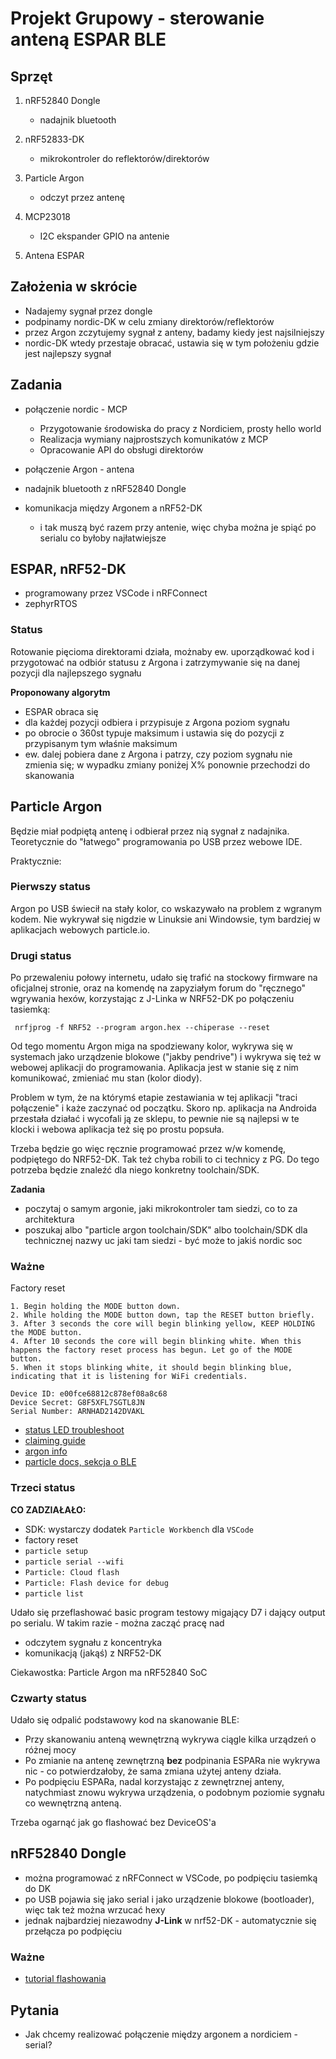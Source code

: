 # Projekt Grupowy - sterowanie anteną ESPAR BLE

## Sprzęt

1. nRF52840 Dongle 
    - nadajnik bluetooth

1. nRF52833-DK
    - mikrokontroler do reflektorów/direktorów
 
1. Particle Argon 
    - odczyt przez antenę

1. MCP23018 
    - I2C ekspander GPIO na antenie

1. Antena ESPAR


## Założenia w skrócie

* Nadajemy sygnał przez dongle
* podpinamy nordic-DK w celu zmiany direktorów/reflektorów
* przez Argon zczytujemy sygnał z anteny, badamy kiedy jest najsilniejszy 
* nordic-DK wtedy przestaje obracać, ustawia się w tym położeniu gdzie jest
    najlepszy sygnał 


## Zadania

- połączenie nordic - MCP
    * Przygotowanie środowiska do pracy z Nordiciem, prosty hello world
    * Realizacja wymiany najprostszych komunikatów z MCP
    * Opracowanie API do obsługi direktorów 

- połączenie Argon - antena

- nadajnik bluetooth z nRF52840 Dongle

- komunikacja między Argonem a nRF52-DK
    - i tak muszą być razem przy antenie, więc chyba można je spiąć po serialu
      co byłoby najłatwiejsze 
 

## ESPAR, nRF52-DK

* programowany przez VSCode i nRFConnect
* zephyrRTOS

### Status

Rotowanie pięcioma direktorami działa, możnaby ew. uporządkować kod i 
przygotować na odbiór statusu z Argona i zatrzymywanie się na danej pozycji
dla najlepszego sygnału

**Proponowany algorytm**

* ESPAR obraca się
* dla każdej pozycji odbiera i przypisuje z Argona poziom sygnału
* po obrocie o 360st typuje maksimum i ustawia się do pozycji z przypisanym
    tym właśnie maksimum
* ew. dalej pobiera dane z Argona i patrzy, czy poziom sygnału nie zmienia się;
    w wypadku zmiany poniżej X% ponownie przechodzi do skanowania 


## Particle Argon

Będzie miał podpiętą antenę i odbierał przez nią sygnał z nadajnika.
Teoretycznie do "łatwego" programowania po USB przez webowe IDE. 

Praktycznie:

### Pierwszy status

Argon po USB świecił na stały kolor, co wskazywało na problem z wgranym kodem. 
Nie wykrywał się nigdzie w Linuksie ani Windowsie, tym bardziej w aplikacjach
webowych particle.io.

### Drugi status

Po przewaleniu połowy internetu, udało się trafić na stockowy firmware na 
oficjalnej stronie, oraz na komendę na zapyziałym forum do "ręcznego" wgrywania
hexów, korzystając z J-Linka w NRF52-DK po połączeniu tasiemką:

```
 nrfjprog -f NRF52 --program argon.hex --chiperase --reset
```

Od tego momentu Argon miga na spodziewany kolor, wykrywa się w systemach jako
urządzenie blokowe ("jakby pendrive") i wykrywa się też w webowej aplikacji 
do programowania. Aplikacja jest w stanie się z nim komunikować, zmieniać mu 
stan (kolor diody). 

Problem w tym, że na którymś etapie zestawiania w tej 
aplikacji "traci połączenie" i każe zaczynać od początku. Skoro np. aplikacja 
na Androida przestała działać i wycofali ją ze sklepu, to pewnie nie są 
najlepsi w te klocki i webowa aplikacja też się po prostu popsuła.

Trzeba będzie go więc ręcznie programować przez w/w komendę, podpiętego do 
NRF52-DK. Tak też chyba robili to ci technicy z PG. Do tego potrzeba będzie 
znaleźć dla niego konkretny toolchain/SDK.

**Zadania**

* poczytaj o samym argonie, jaki mikrokontroler tam siedzi, co to za 
    architektura
* poszukaj albo "particle argon toolchain/SDK" albo toolchain/SDK dla 
    technicznej nazwy uc jaki tam siedzi - być może to jakiś nordic soc

### Ważne

Factory reset
```
1. Begin holding the MODE button down.
2. While holding the MODE button down, tap the RESET button briefly.
3. After 3 seconds the core will begin blinking yellow, KEEP HOLDING the MODE button.
4. After 10 seconds the core will begin blinking white. When this happens the factory reset process has begun. Let go of the MODE button.
5. When it stops blinking white, it should begin blinking blue, indicating that it is listening for WiFi credentials.
```

```
Device ID: e00fce68812c878ef08a8c68
Device Secret: G8F5XFL7SGTL8JN
Serial Number: ARNHAD2142DVAKL
```

* [status LED troubleshoot](https://docs.particle.io/troubleshooting/led/argon/)
* [claiming guide](https://diotlabs.daraghbyrne.me/docs/getting-started/4-claim-it/) 
* [argon info](https://www.hackster.io/ruchir1674/getting-started-with-particle-argon-and-xenon-1a1ea4)
* [particle docs, sekcja o BLE](https://docs.particle.io/reference/device-os/firmware/#ble-selectantenna-)

### Trzeci status

**CO ZADZIAŁAŁO:**
* SDK: wystarczy dodatek `Particle Workbench` dla `VSCode`
* factory reset
* `particle setup`
* `particle serial --wifi`
* `Particle: Cloud flash`
* `Particle: Flash device for debug` 
* `particle list`
 
Udało się przeflashować basic program testowy migający D7 i dający output
po serialu. W takim razie - można zacząć pracę nad

- odczytem sygnału z koncentryka
- komunikacją (jakąś) z NRF52-DK

Ciekawostka: Particle Argon ma nRF52840 SoC 

### Czwarty status

Udało się odpalić podstawowy kod na skanowanie BLE:

* Przy skanowaniu anteną wewnętrzną wykrywa ciągle kilka urządzeń o różnej mocy
* Po zmianie na antenę zewnętrzną **bez** podpinania ESPARa nie wykrywa nic - 
    co potwierdzałoby, że sama zmiana użytej anteny działa.
* Po podpięciu ESPARa, nadal korzystając z zewnętrznej anteny, natychmiast
    znowu wykrywa urządzenia, o podobnym poziomie sygnału co wewnętrzną anteną.
 
Trzeba ogarnąć jak go flashować bez DeviceOS'a 

## nRF52840 Dongle

* można programować z nRFConnect w VSCode, po podpięciu tasiemką do DK
* po USB pojawia się jako serial i jako urządzenie blokowe (bootloader), więc
    tak też można wrzucać hexy 
* jednak najbardziej niezawodny **J-Link** w nrf52-DK - automatycznie się 
  przełącza po podpięciu

### Ważne

* [tutorial flashowania](https://devzone.nordicsemi.com/guides/short-range-guides/b/getting-started/posts/nrf52840-dongle-programming-tutorial) 


## Pytania

* Jak chcemy realizować połączenie między argonem a nordiciem - serial?

